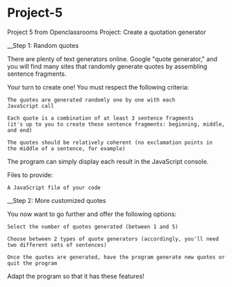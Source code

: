# Project-5
Project 5 from Openclassrooms
Project: Create a quotation generator

__Step 1: Random quotes

There are plenty of text generators online. Google "quote generator," and you will find many sites that randomly generate quotes by assembling sentence fragments.

Your turn to create one! You must respect the following criteria:

    The quotes are generated randomly one by one with each 
    JavaScript call

    Each quote is a combination of at least 3 sentence fragments 
    (it's up to you to create these sentence fragments: beginning, middle, and end)

    The quotes should be relatively coherent (no exclamation points in 
    the middle of a sentence, for example)

The program can simply display each result in the JavaScript console.

Files to provide:

    A JavaScript file of your code

__Step 2: More customized quotes

You now want to go further and offer the following options:

    Select the number of quotes generated (between 1 and 5)

    Choose between 2 types of quote generators (accordingly, you'll need two different sets of sentences)

    Once the quotes are generated, have the program generate new quotes or quit the program

Adapt the program so that it has these features!
